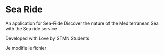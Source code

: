 # Sea Ride
An application for Sea-Ride 
Discover the nature of the Mediterranean Sea with the Sea ride service

Developed with Love by STMN Students

Je modifie le fichier
